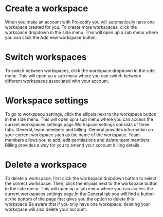 # Create a workspace

When you make an account with Projectify you will automatically have one workspace created for you. To create more workspaces, click the workspace dropdown in the side menu. This will open up a sub menu where you can click the Add new workspace button.

# Switch workspaces

To switch between workspaces, click the workspace dropdown in the side menu. This will open up a sub menu where you can switch between different workspaces associated with your account.

# Workspace settings

To go to workspace settings, click the ellipsis next to the workspace button in the side menu. This will open up a sub menu where you can access the current workspaces settings page.Workspace settings consists of three tabs. General, team members and billing. General provides information on your current workspace such as the name of the workspace. Team members allows you to add, edit permissions and delete team members. Billing provides a way for you to amend your account billing details.

# Delete a workspace

To delete a workspace, first click the workspace dropdown button to select the correct workspace. Then, click the ellipsis next to the workspace button in the side menu. This will open up a sub menu where you can access the current workspaces settings page.In the General tab you will find a button at the bottom of the page that gives you the option to delete this workspace.Be aware that if you only have one workspace, deleting your workspace will also delete your account.
